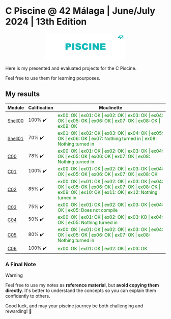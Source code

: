 # C Piscine @ 42 Málaga | June/July 2024 | 13th Edition

<p float="left" align="center">
  <img src="https://raw.githubusercontent.com/zafraedu/42-Projects/master/public/piscine.png" width="50%"/>
</p>

Here is my presented and evaluated projects for the C Piscine.

Feel free to use them for learning pourposes.

## My results

| Module      | Calification   | Moulinette |
|----------------|----------------|----------------|
| [Shell00](./Shell00) 	 | 100% :heavy_check_mark: | <span style="color:green">ex00: OK \| ex01: OK \| ex02: OK \| ex03: OK \| ex04: OK \| ex05: OK \| ex06: OK \| ex07: OK \| ex08: OK \| ex09: OK</span> |
| [Shell01](./Shell01) 	 | 70% :heavy_check_mark: | <span style="color:green">ex01: OK \| ex02: OK \| ex03: OK \| ex04: OK \| ex05: OK \| ex06: OK \| ex07: Nothing turned in \| ex08: Nothing turned in</span> |
| [C00](./C00) 	 | 78% :heavy_check_mark: | <span style="color:green">ex00: OK \| ex01: OK \| ex02: OK \| ex03: OK \| ex04: OK \| ex05: OK \| ex06: OK \| ex07: OK \| ex08: Nothing turned in</span> |
| [C01](./C01) 	 | 100% :heavy_check_mark: | <span style="color:green">ex00: OK \| ex01: OK \| ex02: OK \| ex03: OK \| ex04: OK \| ex05: OK \| ex06: OK \| ex07: OK \| ex08: OK</span> |
| [C02](./C02) 	 | 85% :heavy_check_mark: | <span style="color:green">ex00: OK \| ex01: OK \| ex02: OK \| ex03: OK \| ex04: OK \| ex05: OK \| ex06: OK \| ex07: OK \| ex08: OK \| ex09: OK \| ex10: OK \| ex11: OK \| ex12: Nothing turned in</span>
| [C03](./C03) 	 | 75% :heavy_check_mark: | <span style="color:green">ex00: OK \| ex01: OK \| ex02: OK \| ex03: OK \| ex04: OK \| ex05: Does not compile</span> |
| [C04](./C04) 	 | 50% :heavy_check_mark: | <span style="color:green">ex00: OK \| ex01: OK \| ex02: OK \| ex03: KO \| ex04: OK \| ex05: Nothing turned in</span> |
| [C05](./C05) 	 | 80% :heavy_check_mark: | <span style="color:green">ex00: OK \| ex01: OK \| ex02: OK \| ex03: OK \| ex04: OK \| ex05: OK \| ex06: OK \| ex07: OK \| ex08: Nothing turned in</span> |
| [C06](./C06) 	 | 100% :heavy_check_mark: | <span style="color:green">ex00: OK \| ex01: OK \| ex02: OK \| ex03: OK</span>

### A Final Note

> [!WARNING]
> Feel free to use my notes as **reference material**, but **avoid copying them directly**.
> It's better to understand the concepts so you can explain them confidently to others.

Good luck, and may your piscine journey be both challenging and rewarding! 🚀